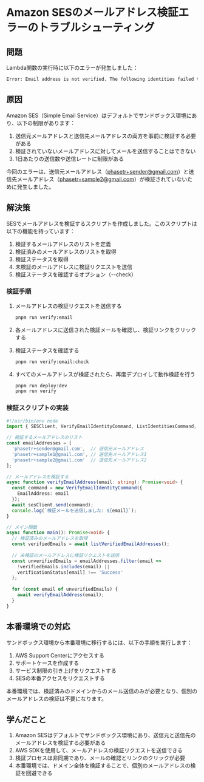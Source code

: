 # Amazon SESのメールアドレス検証エラーのトラブルシューティング

## 問題

Lambda関数の実行時に以下のエラーが発生しました：

```txt
Error: Email address is not verified. The following identities failed the check in region AP-NORTHEAST-1: phasetr+sample2@gmail.com, phasetr+sender@gmail.com
```

## 原因

Amazon SES（Simple Email Service）はデフォルトでサンドボックス環境にあり、以下の制限があります：

1. 送信元メールアドレスと送信先メールアドレスの両方を事前に検証する必要がある
2. 検証されていないメールアドレスに対してメールを送信することはできない
3. 1日あたりの送信数や送信レートに制限がある

今回のエラーは、送信元メールアドレス（<phasetr+sender@gmail.com>）と送信先メールアドレス（<phasetr+sample2@gmail.com>）が検証されていないために発生しました。

## 解決策

SESでメールアドレスを検証するスクリプトを作成しました。このスクリプトは以下の機能を持っています：

1. 検証するメールアドレスのリストを定義
2. 検証済みのメールアドレスのリストを取得
3. 検証ステータスを取得
4. 未検証のメールアドレスに検証リクエストを送信
5. 検証ステータスを確認するオプション（--check）

### 検証手順

1. メールアドレスの検証リクエストを送信する

    ```bash
    pnpm run verify:email
    ```

2. 各メールアドレスに送信された検証メールを確認し、検証リンクをクリックする

3. 検証ステータスを確認する

    ```bash
    pnpm run verify:email:check
    ```

4. すべてのメールアドレスが検証されたら、再度デプロイして動作検証を行う

    ```bash
    pnpm run deploy:dev
    pnpm run verify
    ```

### 検証スクリプトの実装

```typescript
#!/usr/bin/env node
import { SESClient, VerifyEmailIdentityCommand, ListIdentitiesCommand, GetIdentityVerificationAttributesCommand } from '@aws-sdk/client-ses';

// 検証するメールアドレスのリスト
const emailAddresses = [
  'phasetr+sender@gmail.com',  // 送信元メールアドレス
  'phasetr+sample1@gmail.com', // 送信先メールアドレス1
  'phasetr+sample2@gmail.com'  // 送信先メールアドレス2
];

// メールアドレスを検証する
async function verifyEmailAddress(email: string): Promise<void> {
  const command = new VerifyEmailIdentityCommand({
    EmailAddress: email
  });
  await sesClient.send(command);
  console.log(`検証メールを送信しました: ${email}`);
}

// メイン関数
async function main(): Promise<void> {
  // 検証済みのメールアドレスを取得
  const verifiedEmails = await listVerifiedEmailAddresses();
  
  // 未検証のメールアドレスに検証リクエストを送信
  const unverifiedEmails = emailAddresses.filter(email => 
    !verifiedEmails.includes(email) || 
    verificationStatus[email] !== 'Success'
  );
  
  for (const email of unverifiedEmails) {
    await verifyEmailAddress(email);
  }
}
```

## 本番環境での対応

サンドボックス環境から本番環境に移行するには、以下の手順を実行します：

1. AWS Support Centerにアクセスする
2. サポートケースを作成する
3. サービス制限の引き上げをリクエストする
4. SESの本番アクセスをリクエストする

本番環境では、検証済みのドメインからのメール送信のみが必要となり、個別のメールアドレスの検証は不要になります。

## 学んだこと

1. Amazon SESはデフォルトでサンドボックス環境にあり、送信元と送信先のメールアドレスを検証する必要がある
2. AWS SDKを使用して、メールアドレスの検証リクエストを送信できる
3. 検証プロセスは非同期であり、メールの確認とリンクのクリックが必要
4. 本番環境では、ドメイン全体を検証することで、個別のメールアドレスの検証を回避できる
